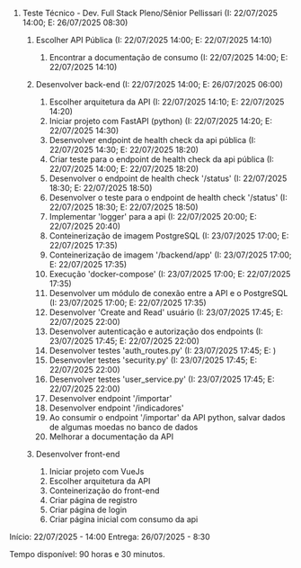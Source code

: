 
1. Teste Técnico - Dev. Full Stack Pleno/Sênior Pellissari  (I: 22/07/2025 14:00; E: 26/07/2025 08:30)

    1. Escolher API Pública                                 (I: 22/07/2025 14:00; E: 22/07/2025 14:10)
        1. Encontrar a documentação de consumo              (I: 22/07/2025 14:00; E: 22/07/2025 14:10)

    2. Desenvolver back-end                                 (I: 22/07/2025 14:00; E: 26/07/2025 06:00)
        1. Escolher arquitetura da API                      (I: 22/07/2025 14:10; E: 22/07/2025 14:20)
        2. Iniciar projeto com FastAPI (python)             (I: 22/07/2025 14:20; E: 22/07/2025 14:30)
        3. Desenvolver endpoint de health check da api pública (I: 22/07/2025 14:30; E: 22/07/2025 18:20)
        4. Criar teste para o endpoint de health check da api pública (I: 22/07/2025 14:00; E: 22/07/2025 18:20)
        5. Desenvolver o endpoint de health check '/status'   (I: 22/07/2025 18:30; E: 22/07/2025 18:50)
        6. Desenvolver o teste para o endpoint de health check '/status'   (I: 22/07/2025 18:30; E: 22/07/2025 18:50)
        7. Implementar 'logger' para a api                  (I: 22/07/2025 20:00; E: 22/07/2025 20:40)
        9. Conteinerização de imagem PostgreSQL             (I: 23/07/2025 17:00; E: 22/07/2025 17:35)
        10. Conteinerização de imagem '/backend/app'        (I: 23/07/2025 17:00; E: 22/07/2025 17:35)
        11. Execução 'docker-compose'                       (I: 23/07/2025 17:00; E: 22/07/2025 17:35)
        12. Desenvolver um módulo de conexão entre a API e o PostgreSQL (I: 23/07/2025 17:00; E: 22/07/2025 17:35)
        13. Desenvolver 'Create and Read' usuário           (I: 23/07/2025 17:45; E: 22/07/2025 22:00)
        13. Desenvolver autenticação e autorização dos endpoints    (I: 23/07/2025 17:45; E: 22/07/2025 22:00)
        14. Desenvolver testes 'auth_routes.py'         (I: 23/07/2025 17:45; E: )
        15. Desenvovler testes 'security.py'            (I: 23/07/2025 17:45; E: 22/07/2025 22:00)
        16. Desenvolver testes 'user_service.py'        (I: 23/07/2025 17:45; E: 22/07/2025 22:00)
        17. Desenvolver endpoint '/importar'
        18. Desenvolver endpoint '/indicadores'
        19. Ao consumir o endpoint '/importar' da API python, salvar dados de algumas moedas no banco de dados
        20. Melhorar a documentação da API

    3. Desenvolver front-end
        1. Iniciar projeto com VueJs
        2. Escolher arquitetura da API
        3. Conteinerização do front-end
        4. Criar página de registro
        5. Criar página de login
        6. Criar página inicial com consumo da api


Início:  22/07/2025 - 14:00
Entrega: 26/07/2025 - 8:30

Tempo disponível: 90 horas e 30 minutos.
